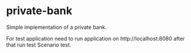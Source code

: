 # private-bank
Simple implementation of a private bank.

For test application need to run application on http://localhost:8080 after that run test Scenario test.
